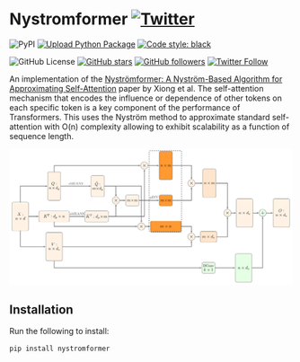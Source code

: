 # Nystromformer [![Twitter](https://img.shields.io/twitter/url?style=social&url=https%3A%2F%2Fgithub.com%2FRishit-dagli%2FNystromformer)](https://twitter.com/intent/tweet?text=Wow:&url=https%3A%2F%2Fgithub.com%2FRishit-dagli%2FNystromformer)

![PyPI](https://img.shields.io/pypi/v/Nystromformer)
[![Upload Python Package](https://github.com/Rishit-dagli/Nystromformer/actions/workflows/python-publish.yml/badge.svg)](https://github.com/Rishit-dagli/Nystromformer/actions/workflows/python-publish.yml)
[![Code style: black](https://img.shields.io/badge/code%20style-black-000000.svg)](https://github.com/psf/black)

![GitHub License](https://img.shields.io/github/license/Rishit-dagli/Nystromformer)
[![GitHub stars](https://img.shields.io/github/stars/Rishit-dagli/Nystromformer?style=social)](https://github.com/Rishit-dagli/Nystromformer/stargazers)
[![GitHub followers](https://img.shields.io/github/followers/Rishit-dagli?label=Follow&style=social)](https://github.com/Rishit-dagli)
[![Twitter Follow](https://img.shields.io/twitter/follow/rishit_dagli?style=social)](https://twitter.com/intent/follow?screen_name=rishit_dagli)

An implementation of the [Nyströmformer: A Nyström-Based Algorithm for Approximating Self-Attention](https://arxiv.org/abs/2102.03902) paper by Xiong et al. The self-attention mechanism that encodes the influence or dependence of other tokens on each specific token is a key component of the performance of Transformers. This uses the Nyström method to approximate standard self-attention with O(n) complexity allowing to exhibit scalability as a function of sequence length.

![](media/nystromformer.png)

## Installation

Run the following to install:

```sh
pip install nystromformer
```

